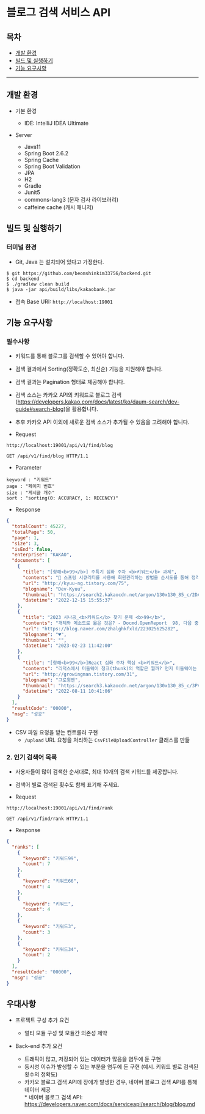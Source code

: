 # 블로그 검색 서비스 API
## 목차
- [개발 환경](#개발-환경)
- [빌드 및 실행하기](#빌드-및-실행하기)
- [기능 요구사항](#기능-요구사항)

---

## 개발 환경
- 기본 환경
    - IDE: IntelliJ IDEA Ultimate

- Server
    - Java11
    - Spring Boot 2.6.2
    - Spring Cache
    - Spring Boot Validation
    - JPA
    - H2
    - Gradle
    - Junit5
    - commons-lang3 (문자 검사 라이브러리)
    - caffeine cache (캐시 매니저)


## 빌드 및 실행하기
### 터미널 환경
- Git, Java 는 설치되어 있다고 가정한다.

```
$ git https://github.com/beomshinkim33756/backend.git
$ cd backend
$ ./gradlew clean build
$ java -jar api/build/libs/kakaobank.jar
```

- 접속 Base URI: `http://localhost:19001`

## 기능 요구사항
### 필수사항
- 키워드를 통해 블로그를 검색할 수 있어야 합니다.
- 검색 결과에서 Sorting(정확도순, 최신순) 기능을 지원해야 합니다.
- 검색 결과는 Pagination 형태로 제공해야 합니다.
- 검색 소스는 카카오 API의 키워드로 블로그 검색(https://developers.kakao.com/docs/latest/ko/daum-search/dev-guide#search-blog)을 활용합니다.
- 추후 카카오 API 이외에 새로운 검색 소스가 추가될 수 있음을 고려해야 합니다.


- Request

```
http://localhost:19001/api/v1/find/blog
```

```
GET /api/v1/find/blog HTTP/1.1
```

- Parameter
```
keyword : "키워드"
page : "페이지 번호"
size : "게시글 개수"
sort : "sorting(0: ACCURACY, 1: RECENCY)"
```

- Response

```json
{
  "totalCount": 45227,
  "totalPage": 50,
  "page": 1,
  "size": 3,
  "isEnd": false,
  "enterprise": "KAKAO",
  "documents": [
    {
      "title": "[항해<b>99</b>] 주특기 심화 주차 <b>키워드</b> 과제",
      "contents": "🔐 스프링 시큐리티를 사용해 회원관리하는 방법을 순서도를 통해 정리해 보세요. 회원가입, 로그인, 로그인 유지 방법으로 나눠서 정리 4개의 모듈 (Client, Server, Session, DB) 로 나누어 정리 🔐 단위 테스트 코드 작성 시 장/단점을 정리해 보세요. 단위 테스트(Unit Test) 하나의 모듈을 기준으로 독립적으로 진행...",
      "url": "http://kyuu-ng.tistory.com/75",
      "blogname": "Dev-Kyuu",
      "thumbnail": "https://search2.kakaocdn.net/argon/130x130_85_c/2DAkgnYJGUO",
      "datetime": "2022-12-15 15:55:37"
    },
    {
      "title": "2023 시나공_<b>키워드</b> 찾기 문제 <b>99</b>",
      "contents": "개체와 메소드로 옳은 것은? - Docmd.OpenReport ​ 98, 다음 중 Visual Basic에서 Microsoft Access 매크로 함수를 실행할 수 있는 액세스 개체는 무엇인가? - Docmd 개체 ​ <b>99</b>. RecordSet 개체 속성 중 현재 레코드 위치가 RecordSet 개체의 첫 번째 레코드 앞에 온다는 것을 나타내는 값을 반환하는 속성은 무엇인가? - BOF",
      "url": "https://blog.naver.com/zhalghkfxld/223025625282",
      "blogname": "♥️",
      "thumbnail": "",
      "datetime": "2023-02-23 11:42:00"
    },
    {
      "title": "[항해<b>99</b>]React 심화 주차 핵심 <b>키워드</b>",
      "contents": "리덕스에서 미들웨어 청크(thunk)의 역할은 뭘까? 먼저 미들웨어는 리덕스가 지니고 있는 핵심 기능이다. Context API 또는 MobX를 사용하는 것과 차별화가 되는 부분입니다. 출처 : [React] 미들웨어 이해하기(1) : redux-thunk (tistory.com) 미들웨어는 객체 대신 함수를 생성하는 액션 생성함수를 작성할 수 있도록...",
      "url": "http://growingman.tistory.com/31",
      "blogname": "그로윙맨",
      "thumbnail": "https://search3.kakaocdn.net/argon/130x130_85_c/3PVM9Wl5Teg",
      "datetime": "2022-08-11 10:41:06"
    }
  ],
  "resultCode": "00000",
  "msg": "성공"
}
```

- CSV 파일 요청을 받는 컨트롤러 구현
    - `/upload` URL 요청을 처리하는 `CsvFileUploadController` 클래스를 만듦


### 2. 인기 검색어 목록
- 사용자들이 많이 검색한 순서대로, 최대 10개의 검색 키워드를 제공합니다.
- 검색어 별로 검색된 횟수도 함께 표기해 주세요.

- Request

```
http://localhost:19001/api/v1/find/rank
```

```
GET /api/v1/find/rank HTTP/1.1
```

- Response

```json
{
  "ranks": [
    {
      "keyword": "키워드99",
      "count": 7
    },
    {
      "keyword": "키워드66",
      "count": 4
    },
    {
      "keyword": "키워드",
      "count": 4
    },
    {
      "keyword": "키워드3",
      "count": 3
    },
    {
      "keyword": "키워드34",
      "count": 2
    }
  ],
  "resultCode": "00000",
  "msg": "성공"
}
```

## 우대사항
- 프로젝트 구성 추가 요건
  - 멀티 모듈 구성 및 모듈간 의존성 제약

- Back-end 추가 요건
  - 트래픽이 많고, 저장되어 있는 데이터가 많음을 염두에 둔 구현
  - 동시성 이슈가 발생할 수 있는 부분을 염두에 둔 구현 (예시. 키워드 별로 검색된 횟수의 정확도)
  - 카카오 블로그 검색 API에 장애가 발생한 경우, 네이버 블로그 검색 API를 통해 데이터 제공
        <br> * 네이버 블로그 검색 API: https://developers.naver.com/docs/serviceapi/search/blog/blog.md
